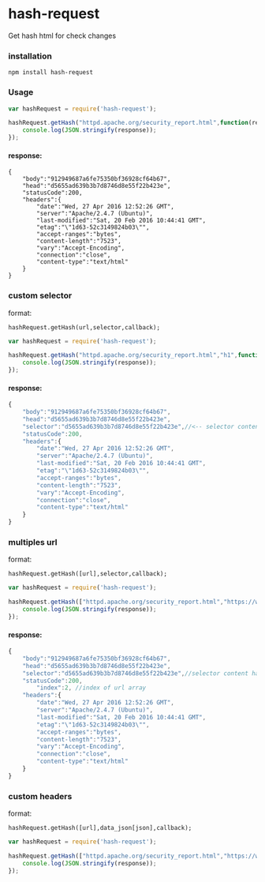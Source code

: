 # hash-request

Get hash html for check changes

### installation

	npm install hash-request

### Usage

```javascript
var hashRequest = require('hash-request');

hashRequest.getHash("httpd.apache.org/security_report.html",function(response){
    console.log(JSON.stringify(response));
});
```

#### response:

    {
        "body":"912949687a6fe75350bf36928cf64b67",
        "head":"d5655ad639b3b7d8746d8e55f22b423e",
        "statusCode":200,
        "headers":{
            "date":"Wed, 27 Apr 2016 12:52:26 GMT",
            "server":"Apache/2.4.7 (Ubuntu)",
            "last-modified":"Sat, 20 Feb 2016 10:44:41 GMT",
            "etag":"\"1d63-52c3149824b03\"",
            "accept-ranges":"bytes",
            "content-length":"7523",
            "vary":"Accept-Encoding",
            "connection":"close",
            "content-type":"text/html"
        }
    }

### custom selector

format:

	hashRequest.getHash(url,selector,callback);

```javascript
var hashRequest = require('hash-request');

hashRequest.getHash("httpd.apache.org/security_report.html","h1",function(response){
    console.log(JSON.stringify(response));
});
```

#### response:
```javascript
{
	"body":"912949687a6fe75350bf36928cf64b67",
	"head":"d5655ad639b3b7d8746d8e55f22b423e",
    "selector":"d5655ad639b3b7d8746d8e55f22b423e",//<-- selector content hash
    "statusCode":200,
    "headers":{
        "date":"Wed, 27 Apr 2016 12:52:26 GMT",
        "server":"Apache/2.4.7 (Ubuntu)",
        "last-modified":"Sat, 20 Feb 2016 10:44:41 GMT",
        "etag":"\"1d63-52c3149824b03\"",
        "accept-ranges":"bytes",
        "content-length":"7523",
        "vary":"Accept-Encoding",
        "connection":"close",
        "content-type":"text/html"
    }
}
```

### multiples url

format:

	hashRequest.getHash([url],selector,callback);

```javascript
var hashRequest = require('hash-request');

hashRequest.getHash(["httpd.apache.org/security_report.html","https://www.npmjs.com"],"h1",function(response){
    console.log(JSON.stringify(response));
});
```

#### response:
```javascript
{
	"body":"912949687a6fe75350bf36928cf64b67",
	"head":"d5655ad639b3b7d8746d8e55f22b423e",
    "selector":"d5655ad639b3b7d8746d8e55f22b423e",//selector content hash
    "statusCode":200,
		"index":2, //index of url array
    "headers":{
        "date":"Wed, 27 Apr 2016 12:52:26 GMT",
        "server":"Apache/2.4.7 (Ubuntu)",
        "last-modified":"Sat, 20 Feb 2016 10:44:41 GMT",
        "etag":"\"1d63-52c3149824b03\"",
        "accept-ranges":"bytes",
        "content-length":"7523",
        "vary":"Accept-Encoding",
        "connection":"close",
        "content-type":"text/html"
    }
}
```

### custom headers

format:

	hashRequest.getHash([url],data_json[json],callback);


```javascript
var hashRequest = require('hash-request');

hashRequest.getHash(["httpd.apache.org/security_report.html","https://www.npmjs.com"],{headers:"Accept":"*",selector:"h1"},function(response){
    console.log(JSON.stringify(response));
});
```
